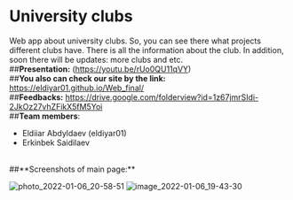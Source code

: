 # University clubs
Web app about university clubs. So, you can see there what projects different clubs have. 
There is all the information about the club. In addition, soon there will be updates: more clubs and etc.
</br>
##**Presentation:** (https://youtu.be/rUo0QU11qVY)
</br>
##**You also can check our site by the link:** https://eldiyar01.github.io/Web_final/
</br>
##**Feedbacks:** https://drive.google.com/folderview?id=1z67jmrSIdi-2JkOz27vhZFikX5fM5Yoi
</br>
##**Team members**: 
- Eldiiar Abdyldaev (eldiyar01)
- Erkinbek Saidilaev
</br>
##**Screenshots of main page:**

![photo_2022-01-06_20-58-51](https://user-images.githubusercontent.com/73142059/148402829-e029245e-18bd-454c-82c3-7d95316c4747.jpg)
![image_2022-01-06_19-43-30](https://user-images.githubusercontent.com/73142059/148402845-518747af-fd3a-4eae-a31a-514ab633686e.png)
